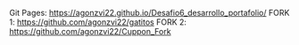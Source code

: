 Git Pages: https://agonzvi22.github.io/Desafio6_desarrollo_portafolio/
FORK 1: https://github.com/agonzvi22/gatitos
FORK 2: https://github.com/agonzvi22/Cuppon_Fork

